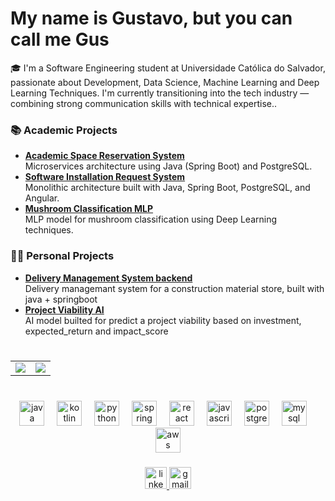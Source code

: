 # My name is Gustavo, but you can call me Gus
🎓 I'm a Software Engineering student at Universidade Católica do Salvador, passionate about Development, Data Science, Machine Learning and Deep Learning Techniques. I'm currently transitioning into the tech industry — combining strong communication skills with technical expertise..
<br />
### 📚 Academic Projects
- **[Academic Space Reservation System](https://github.com/GustavoCruzzz/scea_microservices_architecture)**  
  Microservices architecture using Java (Spring Boot) and PostgreSQL.
- **[Software Installation Request System](https://github.com/GustavoCruzzz/SolicitacaoAppBackEnd)**  
  Monolithic architecture built with Java, Spring Boot, PostgreSQL, and Angular.
- **[Mushroom Classification MLP](https://github.com/GustavoCruzzz/TrabalhoFinal_DeepLearning_TomorrowUfba)**  
  MLP model for mushroom classification using Deep Learning techniques.


### 👨‍💻 Personal Projects
- **[Delivery Management System backend](https://github.com/GustavoCruzzz/DelAgendaBackEnd)**  
  Delivery managemant system for a construction material store, built with java + springboot
- **[Project Viability AI](https://github.com/GustavoCruzzz/IA-ModeloAnaliseViabilidadedeProjetos)**  
  AI model builted for predict a project viability based on investment, expected_return and impact_score
<br /><br />

###

###

<!-- Gráficos lado a lado centralizados -->
<div align="center">

  <table>
    <tr>
      <td><img src="http://github-profile-summary-cards.vercel.app/api/cards/productive-time?username=GustavoCruzzz&theme=radical&utcOffset=8" /></td>
      <td><img src="http://github-profile-summary-cards.vercel.app/api/cards/profile-details?username=GustavoCruzzz&theme=radical" /></td>
    </tr>
  </table>

</div>

###
<br clear="both">

<!-- Tecnologias centralizadas -->
<div align="center">
  <img src="https://cdn.jsdelivr.net/gh/devicons/devicon/icons/java/java-original.svg" height="40" alt="java logo" />
  <img width="12" />
  <img src="https://cdn.jsdelivr.net/gh/devicons/devicon/icons/kotlin/kotlin-original.svg" height="40" alt="kotlin logo" />
  <img width="12" />
  <img src="https://cdn.jsdelivr.net/gh/devicons/devicon/icons/python/python-original.svg" height="40" alt="python logo" />
  <img width="12" />
  <img src="https://cdn.jsdelivr.net/gh/devicons/devicon/icons/spring/spring-original.svg" height="40" alt="spring logo" />
  <img width="12" />
  <img src="https://cdn.jsdelivr.net/gh/devicons/devicon/icons/react/react-original.svg" height="40" alt="react logo" />
  <img width="12" />
  <img src="https://cdn.jsdelivr.net/gh/devicons/devicon/icons/javascript/javascript-original.svg" height="40" alt="javascript logo" />
  <img width="12" />
  <img src="https://cdn.jsdelivr.net/gh/devicons/devicon/icons/postgresql/postgresql-original.svg" height="40" alt="postgresql logo" />
  <img width="12" />
  <img src="https://cdn.jsdelivr.net/gh/devicons/devicon/icons/mysql/mysql-original.svg" height="40" alt="mysql logo" />
  <img width="12" />
  <img src="https://cdn.jsdelivr.net/gh/devicons/devicon/icons/amazonwebservices/amazonwebservices-line-wordmark.svg" height="40" alt="aws logo" />
</div>

###

<!-- Redes sociais centralizadas -->
<div align="center">

   <a href="https://www.linkedin.com/in/gustavocruzdev/" target="_blank">
    <img src="https://raw.githubusercontent.com/maurodesouza/profile-readme-generator/master/src/assets/icons/social/linkedin/default.svg" height="35" alt="linkedin logo" />
  </a>
  
  <a href="mailto:gustavocruz.profissional@gmail.com" target="_blank">
    <img src="https://img.shields.io/static/v1?message=Gmail&logo=gmail&label=&color=D14836&logoColor=white&labelColor=&style=for-the-badge" height="35" alt="gmail logo" />
  </a>
  
</div>

###

###
<br clear="both">
